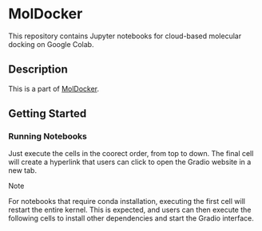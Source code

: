 # MolDocker

This repository contains Jupyter notebooks for cloud-based molecular docking on Google Colab.

## Description

This is a part of [MolDocker](https://github.com/Ezra-Nemo/).

## Getting Started

### Running Notebooks

Just execute the cells in the coorect order, from top to down. The final cell will create a hyperlink that users can click to open the Gradio website in a new tab.
> [!NOTE]
> For notebooks that require conda installation, executing the first cell will restart the entire kernel. This is expected, and users can then execute the following cells to install other dependencies and start the Gradio interface.